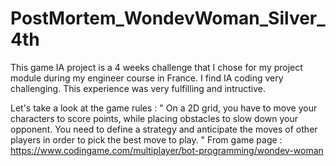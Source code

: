 # PostMortem_WondevWoman_Silver_4th

This game IA project is a 4 weeks challenge that I chose for my project module during my engineer course in France.
I find IA coding very challenging. This experience was very fulfilling and intructive.

Let's take a look at the game rules :
" On a 2D grid, you have to move your characters to score points, while placing obstacles to slow down your opponent.
You need to define a strategy and anticipate the moves of other players in order to pick the best move to play. "
From game page : https://www.codingame.com/multiplayer/bot-programming/wondev-woman

